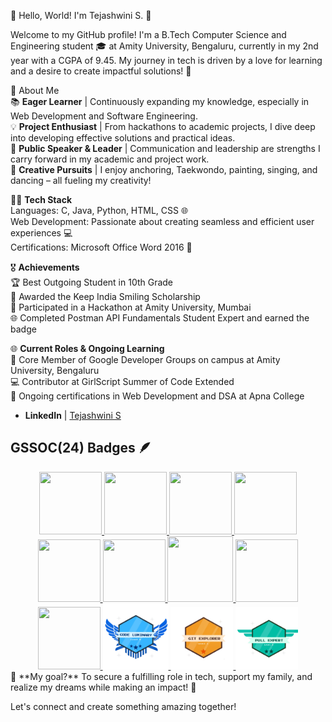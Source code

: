 
🌟 Hello, World! I'm Tejashwini S. 👋

Welcome to my GitHub profile! I'm a B.Tech Computer Science and Engineering student 🎓 at Amity University, Bengaluru, currently in my 2nd year with a CGPA of 9.45. My journey in tech is driven by a love for learning and a desire to create impactful solutions! 🚀

🌱 About Me  
📚 **Eager Learner** | Continuously expanding my knowledge, especially in Web Development and Software Engineering.  
💡 **Project Enthusiast** | From hackathons to academic projects, I dive deep into developing effective solutions and practical ideas.  
🎤 **Public Speaker & Leader** | Communication and leadership are strengths I carry forward in my academic and project work.  
🎨 **Creative Pursuits** | I enjoy anchoring, Taekwondo, painting, singing, and dancing – all fueling my creativity!

👨‍💻 **Tech Stack**  
Languages: C, Java, Python, HTML, CSS 🌐  
Web Development: Passionate about creating seamless and efficient user experiences 💻  
Certifications: Microsoft Office Word 2016 📝  

🎖️ **Achievements**  
🏆 Best Outgoing Student in 10th Grade  
🎉 Awarded the Keep India Smiling Scholarship  
🌟 Participated in a Hackathon at Amity University, Mumbai  
🌐 Completed Postman API Fundamentals Student Expert and earned the badge

🌐 **Current Roles & Ongoing Learning**  
🚀 Core Member of Google Developer Groups on campus at Amity University, Bengaluru  
💻 Contributor at GirlScript Summer of Code Extended  
📖 Ongoing certifications in Web Development and DSA at Apna College  

- **LinkedIn** | [Tejashwini S](https://www.linkedin.com/in/tejashwini-s-588809296)

## GSSOC(24) Badges 🪶
<div style='display:flex; align-items:center; gap: 10px;' align='center'><a href="https://gssoc.girlscript.tech/leaderboard">
<img src="https://raw.githubusercontent.com/GSSoC24/Postman-Challenge/main/docs/assets/Postman%20White.png" width="100px" height="100px" />
  <img src="https://raw.githubusercontent.com/GSSoC24/Postman-Challenge/main/docs/assets/1.png" width="100px" height="100px" />
  <img src="https://raw.githubusercontent.com/GSSoC24/Postman-Challenge/main/docs/assets/2.png" width="100px" height="100px" />
  <img src="https://raw.githubusercontent.com/GSSoC24/Postman-Challenge/main/docs/assets/3.png" width="100px" height="100px" />
  <img src="https://raw.githubusercontent.com/GSSoC24/Postman-Challenge/main/docs/assets/4.png" width="100px" height="100px" />
  <img src="https://raw.githubusercontent.com/GSSoC24/Postman-Challenge/main/docs/assets/5.png" width="100px" height="100px" />
  <img src="https://raw.githubusercontent.com/GSSoC24/Postman-Challenge/main/docs/assets/6.png" width="105px" height="105px" />
  <img src="https://raw.githubusercontent.com/GSSoC24/Postman-Challenge/main/docs/assets/7.png" width="100px" height="100px" />
  <img src="https://raw.githubusercontent.com/GSSoC24/Postman-Challenge/main/docs/assets/8.png" width="100px" height="100px" />
  <img src="https://raw.githubusercontent.com/GSSoC24/Contributor/refs/heads/main/assets/Code%20Luminary.png" width="105px" height="105px" />
  <img src="https://raw.githubusercontent.com/GSSoC24/Contributor/refs/heads/main/assets/Git%20Explorer.png" width="100px" height="100px" />
  <img src="https://raw.githubusercontent.com/GSSoC24/Contributor/refs/heads/main/assets/Pull%20Expert.png" width="100px" height="100px" /></a>
</div>
💼 **My goal?** To secure a fulfilling role in tech, support my family, and realize my dreams while making an impact! 🌈

Let's connect and create something amazing together!










